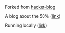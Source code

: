 Forked from [hacker-blog](https://github.com/tocttou/hacker-blog)

A blog about the 50% ([link](https://github.com/bjornarprytz/bjornarprytz.github.io))

Running locally ([link](https://github.com/bjornarprytz/bjornarprytz.github.io#local-build))